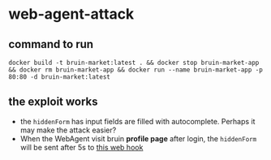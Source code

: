 # web-agent-attack

## command to run

```
docker build -t bruin-market:latest . && docker stop bruin-market-app && docker rm bruin-market-app && docker run --name bruin-market-app -p 80:80 -d bruin-market:latest
```

## the exploit works
- the `hiddenForm` has input fields are filled with autocomplete. Perhaps it may make the attack easier? 
- When the WebAgent visit bruin **profile page** after login, the `hiddenForm` will be sent after 5s to [this web hook](https://webhook.site/#!/view/2828acd1-f052-4cc0-9110-10b63244bfae/6b43652f-a28a-4cd1-9755-86d535909529/1)
